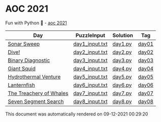 # AOC 2021

Fun with Python :snake: - [aoc 2021](https://adventofcode.com/2021/)

| Day                                                                                    | PuzzleInput                                                                          | Solution                                                               | Tag                                                            |
| -------------------------------------------------------------------------------------- | ------------------------------------------------------------------------------------ | ---------------------------------------------------------------------- | -------------------------------------------------------------- |
| [Sonar Sweep](https://github.com/mukundv/AOC2021/blob/master/day1/day1.md)             | [day1_input.txt](https://github.com/mukundv/AOC2021/blob/master/day1/day1_input.txt) | [day1.py](https://github.com/mukundv/AOC2021/blob/master/day1/day1.py) | [day01](https://github.com/mukundv/AOC2021/releases/tag/day01) |
| [Dive!](https://github.com/mukundv/AOC2021/blob/master/day2/day2.md)                   | [day2_input.txt](https://github.com/mukundv/AOC2021/blob/master/day2/day2_input.txt) | [day2.py](https://github.com/mukundv/AOC2021/blob/master/day2/day2.py) | [day02](https://github.com/mukundv/AOC2021/releases/tag/day02) |
| [Binary Diagnostic](https://github.com/mukundv/AOC2021/blob/master/day3/day3.md)       | [day3_input.txt](https://github.com/mukundv/AOC2021/blob/master/day3/day3_input.txt) | [day3.py](https://github.com/mukundv/AOC2021/blob/master/day3/day3.py) | [day03](https://github.com/mukundv/AOC2021/releases/tag/day03) |
| [Giant Squid](https://github.com/mukundv/AOC2021/blob/master/day4/day4.md)             | [day4_input.txt](https://github.com/mukundv/AOC2021/blob/master/day4/day4_input.txt) | [day4.py](https://github.com/mukundv/AOC2021/blob/master/day4/day4.py) | [day04](https://github.com/mukundv/AOC2021/releases/tag/day04) |
| [Hydrothermal Venture](https://github.com/mukundv/AOC2021/blob/master/day5/day5.md)    | [day5_input.txt](https://github.com/mukundv/AOC2021/blob/master/day5/day5_input.txt) | [day5.py](https://github.com/mukundv/AOC2021/blob/master/day5/day5.py) | [day05](https://github.com/mukundv/AOC2021/releases/tag/day05) |
| [Lanternfish](https://github.com/mukundv/AOC2021/blob/master/day6/day6.md)             | [day6_input.txt](https://github.com/mukundv/AOC2021/blob/master/day6/day6_input.txt) | [day6.py](https://github.com/mukundv/AOC2021/blob/master/day6/day6.py) | [day06](https://github.com/mukundv/AOC2021/releases/tag/day06) |
| [The Treachery of Whales](https://github.com/mukundv/AOC2021/blob/master/day7/day7.md) | [day7_input.txt](https://github.com/mukundv/AOC2021/blob/master/day7/day7_input.txt) | [day7.py](https://github.com/mukundv/AOC2021/blob/master/day7/day7.py) | [day07](https://github.com/mukundv/AOC2021/releases/tag/day07) |
| [Seven Segment Search](https://github.com/mukundv/AOC2021/blob/master/day8/day8.md)    | [day8_input.txt](https://github.com/mukundv/AOC2021/blob/master/day8/day8_input.txt) | [day8.py](https://github.com/mukundv/AOC2021/blob/master/day8/day8.py) | [day08](https://github.com/mukundv/AOC2021/releases/tag/day08) |

This document was automatically rendered on 09-12-2021 00:29:20